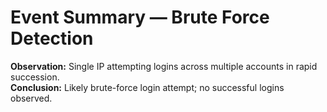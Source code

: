 # Event Summary — Brute Force Detection

**Observation:** Single IP attempting logins across multiple accounts in rapid succession.  
**Conclusion:** Likely brute-force login attempt; no successful logins observed.
